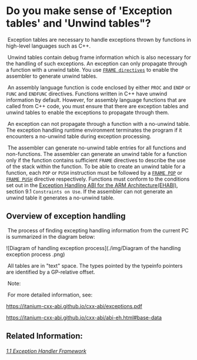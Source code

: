 # Do you make sense of 'Exception tables' and  'Unwind tables"?

​	Exception tables are necessary to handle exceptions thrown by functions in high-level languages such as C++.

​	Unwind tables contain debug frame information which is also necessary for the handling of such exceptions. An exception can only propagate through a function with a unwind table. You use [`FRAME directives`](http://www.keil.com/support/man/docs/armasm/armasm_dom1359731156706.htm) to enable the assembler to generate unwind tables.

​	An assembly language function is code enclosed by either `PROC` and `ENDP` or `FUNC` and `ENDFUNC` directives. Functions written in C++ have unwind information by default. However, for assembly language functions that are called from C++ code, you must ensure that there are exception tables and unwind tables to enable the exceptions to propagate through them.

​	An exception can not propagate through a function with a no-unwind table. The exception handling runtime environment terminates the program if it encounters a no-unwind table during exception processing.

​	The assembler can generate no-unwind table entries for all functions and non-functions. The assembler can generate an unwind table for a function only if the function contains sufficient `FRAME` directives to describe the use of the stack within the function. To be able to create an unwind table for a function, each `POP` or `PUSH` instruction must be followed by a [`FRAME POP`](http://www.keil.com/support/man/docs/armasm/armasm_dom1361290010463.htm) or [`FRAME PUSH`](http://www.keil.com/support/man/docs/armasm/armasm_dom1361290010793.htm) directive respectively. Functions must conform to the conditions set out in the [Exception Handling ABI for the ARM Architecture(EHABI)](http://infocenter.arm.com/help/topic/com.arm.doc.ihi0038-/index.html), section 9.1 `Constraints on Use`. If the assembler can not generate an unwind table it generates a no-unwind table.

## Overview of exception handling

​	The process of finding excepting handling information from the current PC is summarized in the diagram below:

![Diagram of handling exception process](./img/Diagram of the handling exception process .png)

​	All tables are in "text" space. The types pointed by the typeinfo pointers are identified by a GP-relative offset.

​	Note:

​	For more detailed information, see:

https://itanium-cxx-abi.github.io/cxx-abi/exceptions.pdf

https://itanium-cxx-abi.github.io/cxx-abi/abi-eh.html#base-data

## Related Information:

###### [1.1 Exception Handler Framework](https://itanium-cxx-abi.github.io/cxx-abi/abi-eh.html#base-framework)